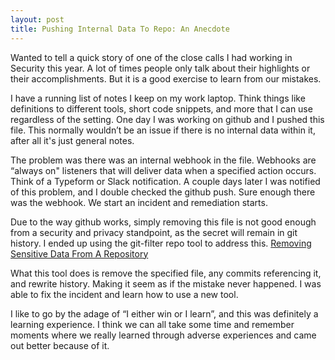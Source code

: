 ```yaml
---
layout: post
title: Pushing Internal Data To Repo: An Anecdote 
---
```


Wanted to tell a quick story of one of the close calls I had working in Security this year. 
A lot of times people only talk about their highlights or their accomplishments. But it is a good exercise to learn from our mistakes.

I have a running list of notes I keep on my work laptop. Think things like definitions to different tools, short code snippets, and more that I can use regardless of the setting. One day I was working on github and I pushed this file. This normally wouldn’t be an issue if there is no internal data within it, after all it's just general notes.

The problem was there was an internal webhook in the file. Webhooks are “always on" listeners that will deliver data when a specified action occurs. Think of a Typeform or Slack notification. A couple days later I was notified of this problem, and I double checked the github push. Sure enough there was the webhook. We start an incident and remediation starts. 


Due to the way github works, simply removing this file is not good enough from a security and privacy standpoint, as the 
secret will remain in git history. I ended up using the git-filter repo tool to address this.
[Removing Sensitive Data From A Repository](https://docs.github.com/en/authentication/keeping-your-account-and-data-secure/removing-sensitive-data-from-a-repository#using-git-filter-repo)
<br>


What this tool does is remove the specified file, any commits referencing it, and rewrite history. 
Making it seem as if the mistake never happened. I was able to fix the incident and learn how to use a new tool. 

I like to go by the adage of “I either win or I learn”, and this was definitely a learning experience.
I think we can all take some time and remember moments where we really learned through adverse 
experiences and came out better because of it. 

